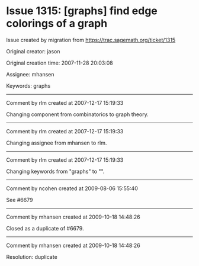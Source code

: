 # Issue 1315: [graphs] find edge colorings of a graph

Issue created by migration from https://trac.sagemath.org/ticket/1315

Original creator: jason

Original creation time: 2007-11-28 20:03:08

Assignee: mhansen

Keywords: graphs




---

Comment by rlm created at 2007-12-17 15:19:33

Changing component from combinatorics to graph theory.


---

Comment by rlm created at 2007-12-17 15:19:33

Changing assignee from mhansen to rlm.


---

Comment by rlm created at 2007-12-17 15:19:33

Changing keywords from "graphs" to "".


---

Comment by ncohen created at 2009-08-06 15:55:40

See #6679


---

Comment by mhansen created at 2009-10-18 14:48:26

Closed as a duplicate of #6679.


---

Comment by mhansen created at 2009-10-18 14:48:26

Resolution: duplicate
